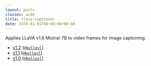 ```yaml
---
layout: posts
classes: wide
title: llava-captioner
date: 1970-01-01T00:00:00+00:00
---
```

Applies LLaVA v1.6 Mistral-7B to video frames for image captioning.
- [v1.2](v1.2) ([`@kelleyl`](https://github.com/kelleyl))
- [v1.1](v1.1) ([`@kelleyl`](https://github.com/kelleyl))
- [v1.0](v1.0) ([`@kelleyl`](https://github.com/kelleyl))
